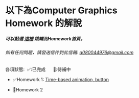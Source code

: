 # 以下為Computer Graphics Homework 的解說

   ##### 可以點選 [這裡](https://yuyeh.github.io/cghw/index.html) 跳轉到Homework首頁。
   ###### 如有任何問題，請發送信件到此信箱: a080044976@gmail.com
   
   各項狀態:&nbsp;&nbsp;✅:已完成&nbsp;&nbsp;&nbsp;&nbsp;&nbsp; 🔄:待補中
   
 * ✅Homework 1: [Time-based animation, button](https://yuyeh.github.io/cghw/Clock.html)
 
 * 🔄Homework 2

